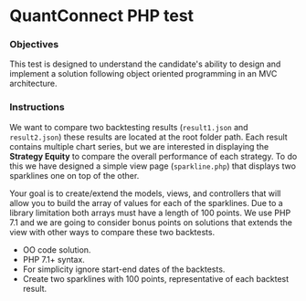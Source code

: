 
# QuantConnect PHP test

### Objectives
 
This test is designed to understand the candidate's ability to design and
implement a solution following object oriented programming in an MVC architecture.
 
### Instructions

We want to compare two backtesting results (`result1.json` and `result2.json`) 
these results are located at the root folder path. Each result contains multiple chart series,
but we are interested in displaying the **Strategy Equity** to compare the overall
performance of each strategy. To do this we have designed a simple view page
(`sparkline.php`) that displays two sparklines one on top of the other.

Your goal is to create/extend the models, views, and controllers that will allow you
to build the array of values for each of the sparklines. Due to a library limitation
both arrays must have a length of 100 points. We use PHP 7.1 and we are going to consider bonus 
points on solutions that extends the view with other ways to compare these two backtests.

- OO code solution.
- PHP 7.1+ syntax.
- For simplicity ignore start-end dates of the backtests.
- Create two sparklines with 100 points, representative of each backtest result.
